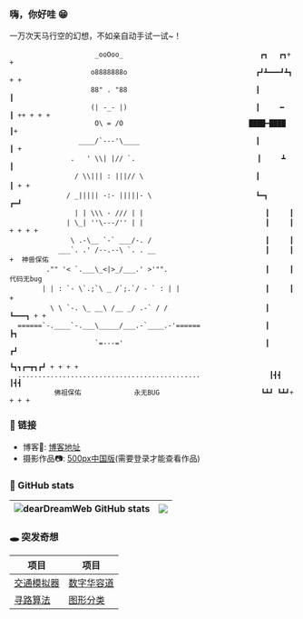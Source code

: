 ### 嗨，你好哇 😁       
 一万次天马行空的幻想，不如亲自动手试一试~！
```
                     _ooOoo_                               　 ┏┓　 ┏┓+ +
                    o8888888o                              　┏┛┻━━━┛┻┓ + + 
                    88" . "88                              　┃　　　　　　  ┃ 
                    (| -_- |)                              　┃　　　━　　　┃ ++ + + +
                     O\ = /O                               ████━████ ┃+
                 ____/`---'\____                           　┃　　　　　　  ┃ +
               .   ' \\| |// `.                              ┃　　　┻　　　┃
                / \\||| : |||// \                          　┃　　　　　　  ┃ + + 　
              / _||||| -:- |||||- \                        　┗━┓　　　┏━┛
                | | \\\ - /// | |                              ┃　　　┃
              | \_| ''\---/'' | |                              ┃　　　┃ + + + +
               \ .-\__ `-` ___/-. /                            ┃　　　┃
            ___`. .' /--.--\ `. . __                           ┃　　　┃ +  神兽保佑
         ."" '< `.___\_<|>_/___.' >'"".                        ┃　　　┃    代码无bug　
        | | : `- \`.;`\ _ /`;.`/ - ` : | |                     ┃　　　┃　　+　
          \ \ `-. \_ __\ /__ _/ .-` / /                        ┃　 　　┗━━━┓ + +
  ======`-.____`-.___\_____/___.-`____.-'======                ┃ 　　　　　　　┣┓
                     `=---='                                   ┃ 　　　　　　　┏┛
                                                               ┗┓┓┏━┳┓┏┛ + + + +
  .............................................                 ┃┫┫ ┃┫┫
           佛祖保佑             永无BUG                         ┗┻┛ ┗┻┛+ + + +
```

### 🔗 链接
- 博客📓: [博客地址](https://blogwxb.cn)   
- 摄影作品📷: [500px中国版](https://500px.com.cn/community/user-details/36a72f2c840268ad5b2ee39f1943f2626)(需要登录才能查看作品)

### 📌 GitHub stats   
|![dearDreamWeb GitHub stats](https://github-readme-stats.vercel.app/api?username=dearDreamWeb&show_icons=true&theme=radical)|<img align="center" src="https://github-readme-stats.vercel.app/api/top-langs/?username=dearDreamWeb&layout=compact&theme=buefy&hide_border=true" >|
|----------|----------|

### 🕳 突发奇想
|  项目   | 项目  |
|  ----  | ----  |
| <a href="https://github.com/dearDreamWeb/traffic_simulator.github.io">交通模拟器</a> | <a href="https://github.com/dearDreamWeb/digital-huarong-road">数字华容道</a>|
| <a href="https://github.com/dearDreamWeb/navigate-pixi">寻路算法</a> | <a href="https://image-classifier-ml5.vercel.app" title="通过机器学习训练模型识别图形">图形分类</a>|
